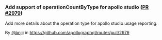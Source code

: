### Add support of operationCountByType for apollo studio ([PR #2979](https://github.com/apollographql/router/pull/2979))

Add more details about the operation type for apollo studio usage reporting.

By [@bnjjj](https://github.com/bnjjj) in https://github.com/apollographql/router/pull/2979